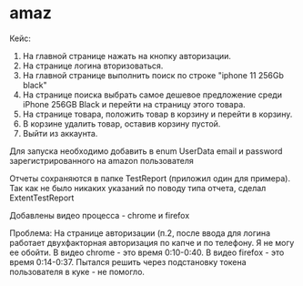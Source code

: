 # amaz
Кейс:
1. На главной странице нажать на кнопку авторизации.
2. На странице логина вторизоваться.
3. На главной странице выполнить поиск по строке "iphone 11 256Gb black"
4. На странице поиска выбрать самое дешевое предложение среди iPhone 256GB Black и перейти на страницу этого товара.
5. На странице товара, положить товар в корзину и перейти в корзину.
6. В корзине удалить товар, оставив корзину пустой.
7. Выйти из аккаунта.

Для запуска необходимо добавить в enum UserData email и password зарегистрированного на amazon пользователя

Отчеты сохраняются в папке TestReport (приложил один для примера). Так как не было никаких указаний по поводу типа отчета, сделал ExtentTestReport

Добавлены видео процесса - chrome и firefox

Проблема:
На странице авторизации (п.2, после ввода для логина работает двухфакторная авторизация по капче и по телефону. Я не могу ее обойти.
В видео chrome - это время 0:10-0:40.
В видео firefox - это время 0:14-0:37.
Пытался решить через подстановку токена пользователя в куке - не помогло.
